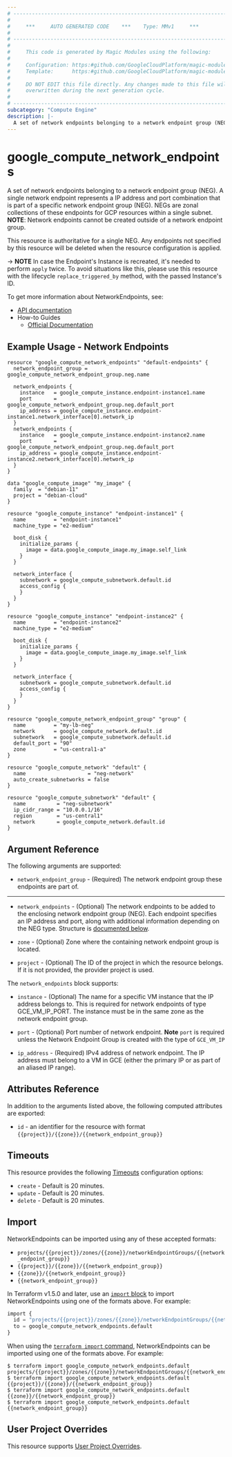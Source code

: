 ```yaml
---
# ----------------------------------------------------------------------------
#
#     ***     AUTO GENERATED CODE    ***    Type: MMv1     ***
#
# ----------------------------------------------------------------------------
#
#     This code is generated by Magic Modules using the following:
#
#     Configuration: https:#github.com/GoogleCloudPlatform/magic-modules/tree/main/mmv1/products/compute/NetworkEndpoints.yaml
#     Template:      https:#github.com/GoogleCloudPlatform/magic-modules/tree/main/mmv1/templates/terraform/resource.html.markdown.tmpl
#
#     DO NOT EDIT this file directly. Any changes made to this file will be
#     overwritten during the next generation cycle.
#
# ----------------------------------------------------------------------------
subcategory: "Compute Engine"
description: |-
  A set of network endpoints belonging to a network endpoint group (NEG).
---
```


# google_compute_network_endpoints

A set of network endpoints belonging to a network endpoint group (NEG). A
single network endpoint represents a IP address and port combination that is
part of a specific network endpoint group  (NEG). NEGs are zonal collections
of these endpoints for GCP resources within a single subnet. **NOTE**:
Network endpoints cannot be created outside of a network endpoint group.

This resource is authoritative for a single NEG. Any endpoints not specified
by this resource will be deleted when the resource configuration is applied.

-> **NOTE** In case the Endpoint's Instance is recreated, it's needed to
perform `apply` twice. To avoid situations like this, please use this resource
with the lifecycle `replace_triggered_by` method, with the passed Instance's ID.


To get more information about NetworkEndpoints, see:

* [API documentation](https://cloud.google.com/compute/docs/reference/rest/beta/networkEndpointGroups)
* How-to Guides
    * [Official Documentation](https://cloud.google.com/load-balancing/docs/negs/)

## Example Usage - Network Endpoints


```hcl
resource "google_compute_network_endpoints" "default-endpoints" {
  network_endpoint_group = google_compute_network_endpoint_group.neg.name

  network_endpoints {
    instance   = google_compute_instance.endpoint-instance1.name
    port       = google_compute_network_endpoint_group.neg.default_port
    ip_address = google_compute_instance.endpoint-instance1.network_interface[0].network_ip
  }
  network_endpoints {
    instance   = google_compute_instance.endpoint-instance2.name
    port       = google_compute_network_endpoint_group.neg.default_port
    ip_address = google_compute_instance.endpoint-instance2.network_interface[0].network_ip
  }
}

data "google_compute_image" "my_image" {
  family  = "debian-11"
  project = "debian-cloud"
}

resource "google_compute_instance" "endpoint-instance1" {
  name         = "endpoint-instance1"
  machine_type = "e2-medium"

  boot_disk {
    initialize_params {
      image = data.google_compute_image.my_image.self_link
    }
  }

  network_interface {
    subnetwork = google_compute_subnetwork.default.id
    access_config {
    }
  }
}

resource "google_compute_instance" "endpoint-instance2" {
  name         = "endpoint-instance2"
  machine_type = "e2-medium"

  boot_disk {
    initialize_params {
      image = data.google_compute_image.my_image.self_link
    }
  }

  network_interface {
    subnetwork = google_compute_subnetwork.default.id
    access_config {
    }
  }
}

resource "google_compute_network_endpoint_group" "group" {
  name         = "my-lb-neg"
  network      = google_compute_network.default.id
  subnetwork   = google_compute_subnetwork.default.id
  default_port = "90"
  zone         = "us-central1-a"
}

resource "google_compute_network" "default" {
  name                    = "neg-network"
  auto_create_subnetworks = false
}

resource "google_compute_subnetwork" "default" {
  name          = "neg-subnetwork"
  ip_cidr_range = "10.0.0.1/16"
  region        = "us-central1"
  network       = google_compute_network.default.id
}
```

## Argument Reference

The following arguments are supported:


* `network_endpoint_group` -
  (Required)
  The network endpoint group these endpoints are part of.


- - -


* `network_endpoints` -
  (Optional)
  The network endpoints to be added to the enclosing network endpoint group
  (NEG). Each endpoint specifies an IP address and port, along with
  additional information depending on the NEG type.
  Structure is [documented below](#nested_network_endpoints).

* `zone` -
  (Optional)
  Zone where the containing network endpoint group is located.

* `project` - (Optional) The ID of the project in which the resource belongs.
    If it is not provided, the provider project is used.


<a name="nested_network_endpoints"></a>The `network_endpoints` block supports:

* `instance` -
  (Optional)
  The name for a specific VM instance that the IP address belongs to.
  This is required for network endpoints of type GCE_VM_IP_PORT.
  The instance must be in the same zone as the network endpoint group.

* `port` -
  (Optional)
  Port number of network endpoint.
  **Note** `port` is required unless the Network Endpoint Group is created
  with the type of `GCE_VM_IP`

* `ip_address` -
  (Required)
  IPv4 address of network endpoint. The IP address must belong
  to a VM in GCE (either the primary IP or as part of an aliased IP
  range).

## Attributes Reference

In addition to the arguments listed above, the following computed attributes are exported:

* `id` - an identifier for the resource with format `{{project}}/{{zone}}/{{network_endpoint_group}}`


## Timeouts

This resource provides the following
[Timeouts](https://developer.hashicorp.com/terraform/plugin/sdkv2/resources/retries-and-customizable-timeouts) configuration options:

- `create` - Default is 20 minutes.
- `update` - Default is 20 minutes.
- `delete` - Default is 20 minutes.

## Import


NetworkEndpoints can be imported using any of these accepted formats:

* `projects/{{project}}/zones/{{zone}}/networkEndpointGroups/{{network_endpoint_group}}`
* `{{project}}/{{zone}}/{{network_endpoint_group}}`
* `{{zone}}/{{network_endpoint_group}}`
* `{{network_endpoint_group}}`


In Terraform v1.5.0 and later, use an [`import` block](https://developer.hashicorp.com/terraform/language/import) to import NetworkEndpoints using one of the formats above. For example:

```tf
import {
  id = "projects/{{project}}/zones/{{zone}}/networkEndpointGroups/{{network_endpoint_group}}"
  to = google_compute_network_endpoints.default
}
```

When using the [`terraform import` command](https://developer.hashicorp.com/terraform/cli/commands/import), NetworkEndpoints can be imported using one of the formats above. For example:

```
$ terraform import google_compute_network_endpoints.default projects/{{project}}/zones/{{zone}}/networkEndpointGroups/{{network_endpoint_group}}
$ terraform import google_compute_network_endpoints.default {{project}}/{{zone}}/{{network_endpoint_group}}
$ terraform import google_compute_network_endpoints.default {{zone}}/{{network_endpoint_group}}
$ terraform import google_compute_network_endpoints.default {{network_endpoint_group}}
```

## User Project Overrides

This resource supports [User Project Overrides](https://registry.terraform.io/providers/hashicorp/google/latest/docs/guides/provider_reference#user_project_override).
